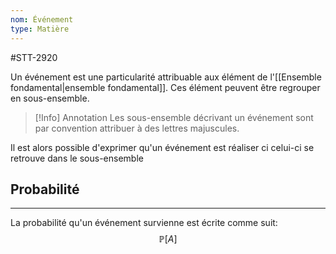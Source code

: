 ```yaml
---
nom: Événement
type: Matière
---
```

#STT-2920

Un événement est une particularité attribuable aux élément de l'[[Ensemble fondamental|ensemble fondamental]]. Ces élément peuvent être regrouper en sous-ensemble.

>[!Info] Annotation
>Les sous-ensemble décrivant un événement sont par convention attribuer à des lettres majuscules. 

Il est alors possible d'exprimer qu'un événement est réaliser ci celui-ci se retrouve dans le sous-ensemble

## Probabilité
---
La probabilité qu'un événement survienne est écrite comme suit:
$$\mathbb{P}[A]$$
